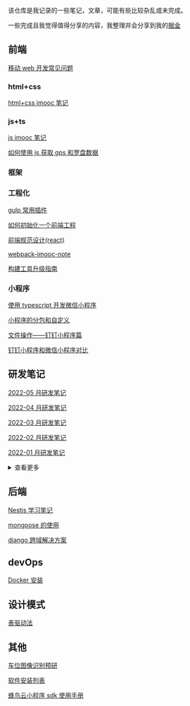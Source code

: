 该仓库是我记录的一些笔记，文章，可能有些比较杂乱或未完成。

一些完成且我觉得值得分享的内容，我整理并会分享到我的[掘金](https://juejin.cn/user/748106242076744/posts)

## 前端

[移动 web 开发常见问题](docs/front-end/移动web开发常见问题.md)

### html+css

[html+css imooc 笔记](docs/front-end/html+css/html+css-imooc-note.md)

### js+ts

[js imooc 笔记](docs/front-end/js+ts/js-imooc-note.md)

[如何使用 js 获取 gps 和罗盘数据](docs/front-end/js+ts/如何使用js获取gps和罗盘数据.md)

### 框架

### 工程化

[gulp 常用插件](docs/front-end/engineering/gulp常用插件.md)

[如何初始化一个前端工程](docs/front-end/engineering/如何初始化一个前端工程.md)

[前端规范设计(react)](docs/front-end/engineering/前端规范设计(react).md)

[webpack-imooc-note](docs/front-end/engineering/webpack-imooc-note.md)

[构建工具升级指南](docs/front-end/engineering/构建工具升级指南.md)

### 小程序

[使用 typescript 开发微信小程序](docs/front-end/mini-program/使用typescript开发微信小程序.md)

[小程序的分包和自定义](docs/front-end/mini-program/小程序的分包和自定义tabbar.md)

[文件操作——钉钉小程序篇](docs/front-end/mini-program/文件操作——钉钉小程序篇.md)

[钉钉小程序和微信小程序对比](docs/front-end/mini-program/钉钉小程序和微信小程序对比.md)

## 研发笔记

[2022-05 月研发笔记](docs/monthly/2022/2022-05月研发笔记.md)

[2022-04 月研发笔记](docs/monthly/2022/2022-04月研发笔记.md)

[2022-03 月研发笔记](docs/monthly/2022/2022-03月研发笔记.md)

[2022-02 月研发笔记](docs/monthly/2022/2022-02月研发笔记.md)

[2022-01 月研发笔记](docs/monthly/2022/2022-01月研发笔记.md)

<details>
<summary>查看更多</summary>

- [2021-12 月研发笔记](docs/monthly/2021/2021-12月研发笔记.md)

- [2021-11 月研发笔记](docs/monthly/2021/2021-11月研发笔记.md)

- [2021-10 月研发笔记](docs/monthly/2021/2021-10月研发笔记.md)

- [2021-09 月研发笔记](docs/monthly/2021/2021-09月研发笔记.md)

</details>

## 后端

[Nestjs 学习笔记](docs/back-end/Nestjs学习笔记.md)

[mongoose 的使用](docs/back-end/mongoose的使用.md)

[django 跨域解决方案](docs/back-end/django跨域解决方案.md)

## devOps

[Docker 安装](docs/devOps/Docker安装.md)

## 设计模式

[表驱动法](docs/design-mode/表驱动法.md)

## 其他

[车位图像识别预研](docs/others/车位图像识别预研.md)

[软件安装列表](docs/others/软件安装列表.md)

[蜂鸟云小程序 sdk 使用手册](docs/others/蜂鸟云小程序sdk使用手册.md)
